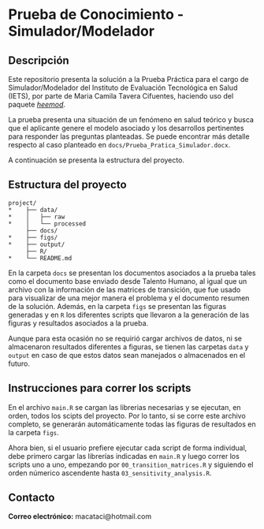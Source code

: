 # Prueba de Conocimiento - Simulador/Modelador

## Descripción

Este repositorio presenta la solución a la Prueba Práctica para el cargo de Simulador/Modelador del Instituto de Evaluación Tecnológica en Salud (IETS), por parte de Maria Camila Tavera Cifuentes, haciendo uso del paquete [*heemod*](https://cran.r-project.org/web/packages/heemod/index.html).

La prueba presenta una situación de un fenómeno en salud teórico y busca que el aplicante genere el modelo asociado y los desarrollos pertinentes para responder las preguntas planteadas. Se puede encontrar más detalle respecto al caso planteado en `docs/Prueba_Pratica_Simulador.docx`.

A continuación se presenta la estructura del proyecto.

## Estructura del proyecto

```         
project/
*    ├── data/
*    │   ├── raw
*    │   └── processed
     ├── docs/
*    ├── figs/
*    ├── output/
     ├── R/
*    └── README.md
```

En la carpeta `docs` se presentan los documentos asociados a la prueba tales como el documento base enviado desde Talento Humano, al igual que un archivo con la información de las matrices de transición, que fue usado para visualizar de una mejor manera el problema y el documento resumen de la solución. Además, en la carpeta `figs` se presentan las figuras generadas y en `R` los diferentes scripts que llevaron a la generación de las figuras y resultados asociados a la prueba.

Aunque para esta ocasión no se requirió cargar archivos de datos, ni se almacenaron resultados diferentes a figuras, se tienen las carpetas `data` y `output` en caso de que estos datos sean manejados o almacenados en el futuro.

## Instrucciones para correr los scripts

En el archivo `main.R` se cargan las librerias necesarias y se ejecutan, en orden, todos los scipts del proyecto. Por lo tanto, si se corre este archivo completo, se generarán automáticamente todas las figuras de resultados en la carpeta `figs`.

Ahora bien, si el usuario prefiere ejecutar cada script de forma individual, debe primero cargar las librerías indicadas en `main.R` y luego correr los scripts uno a uno, empezando por `00_transition_matrices.R` y siguiendo el orden númerico ascendente hasta `03_sensitivity_analysis.R`.

## Contacto

**Correo electrónico:** macataci\@hotmail.com
